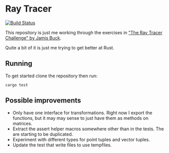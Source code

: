 # Ray Tracer

[![Build Status](https://api.cirrus-ci.com/github/hockeybuggy/ray_tracer.svg)](https://cirrus-ci.com/github/hockeybuggy/ray_tracer)

This repository is just me working through the exercises in ["The Ray Tracer
Challenge" by Jamis Buck](https://pragprog.com/book/jbtracer/the-ray-tracer-challenge).

Quite a bit of it is just me trying to get better at Rust.


## Running

To get started clone the repository then run:

    cargo test


## Possible improvements

- Only have one interface for transformations. Right now I export the
  functions, but it may may sense to just have them as methods on matrices.
- Extract the assert helper macros somewhere other than in the tests. The are
  starting to be duplicated.
- Experiment with different types for point tuples and vector tuples.
- Update the test that write files to use tempfiles.
